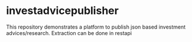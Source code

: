 # investadvicepublisher
This repository demonstrates a platform to publish json based investment advices/research. Extraction can be done in restapi
